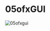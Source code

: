 # 05ofxGUI

![05ofxgui](https://user-images.githubusercontent.com/26996041/30899942-0b85d88a-a39d-11e7-9ae8-bc17a5a822b4.gif)
